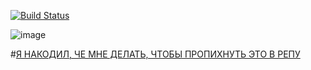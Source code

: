 [![Build Status](https://travis-ci.org/animusdev/whiTGreen.svg?branch=dev)](https://travis-ci.org/animusdev/whiTGreen)

<!--Все пуллреквесты и коммиты теперь делаются в dev-бранч.   -->
 
![image](https://cloud.githubusercontent.com/assets/17518355/18066135/affbcfee-6e3f-11e6-8d25-3ea2f5bab440.png)

#[Я НАКОДИЛ, ЧЕ МНЕ ДЕЛАТЬ, ЧТОБЫ ПРОПИХНУТЬ ЭТО В РЕПУ](https://gitlab.com/lawful-green/tgreen/blob/master/CONTRIBUTING.md)
